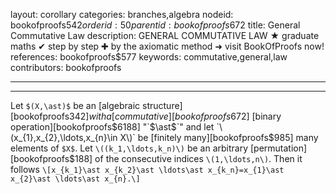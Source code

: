 layout: corollary
categories: branches,algebra
nodeid: bookofproofs$542
orderid: 50
parentid: bookofproofs$672
title: General Commutative Law
description: GENERAL COMMUTATIVE LAW &#9733; graduate maths &#10004; step by step &#10010; by the axiomatic method &#10140; visit BookOfProofs now!
references: bookofproofs$577
keywords: commutative,general,law
contributors: bookofproofs

---


---

Let `$(X,\ast)$` be an [algebraic structure][bookofproofs$342] with a [commutative][bookofproofs$672] [binary operation][bookofproofs$6188] "`$\ast$`" and let `\(x_{1},x_{2},\ldots,x_{n}\in X\)` be [finitely many][bookofproofs$985] many elements of `$X$`. Let `\((k_1,\ldots,k_n)\)` be an arbitrary [permutation][bookofproofs$188] of the consecutive indices `\(1,\ldots,n\)`. Then it follows
`\[x_{k_1}\ast x_{k_2}\ast \ldots\ast x_{k_n}=x_{1}\ast x_{2}\ast \ldots\ast x_{n}.\]`
